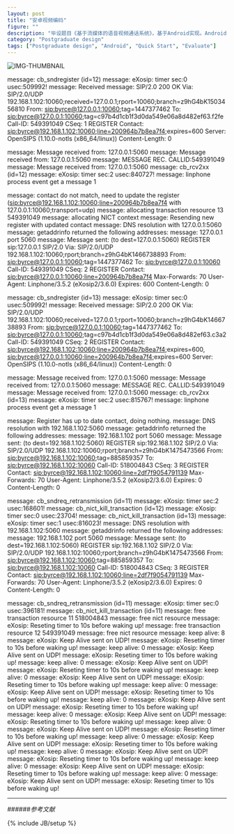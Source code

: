 ```yaml
---
layout: post
title: "安卓视频编码"
figure: ""
description: "毕设题目《基于流媒体的语音视频通话系统》，基于Android实现。Android基础。"
category: "Postgraduate design"
tags: ["Postgraduate design", "Android", "Quick Start", "Evaluate"]
---
```


![IMG-THUMBNAIL](http://cyeam.qiniudn.com/sip_protocol.png)

message: cb_sndregister (id=12)
message: eXosip: timer sec:0 usec:509992!
message: Received message: 
SIP/2.0 200 OK
Via: SIP/2.0/UDP 192.168.1.102:10060;received=127.0.0.1;rport=10060;branch=z9hG4bK1503456810
From: <sip:byrce@127.0.0.1:10060>;tag=1447377462
To: <sip:byrce@127.0.0.1:10060>;tag=c97b4d1cb1f3d0da549e06a8d482ef63.f2fe
Call-ID: 549391049
CSeq: 1 REGISTER
Contact: <sip:byrce@192.168.1.102:10060;line=200964b7b8ea7f4>;expires=600
Server: OpenSIPS (1.10.0-notls (x86_64/linux))
Content-Length: 0


message: Message received from: 127.0.0.1:5060
message: Message received from: 127.0.0.1:5060
message: MESSAGE REC. CALLID:549391049
message: Message received from: 127.0.0.1:5060
message: cb_rcv2xx (id=12)
message: eXosip: timer sec:2 usec:840727!
message: linphone process event get a message 1

message: contact do not match, need to update the register (<sip:byrce@192.168.1.102:10060;line=200964b7b8ea7f4> with 127.0.0.1:10060;transport=udp)
message: allocating transaction resource 13 549391049
message: allocating NICT context
message: Resending new register with updated contact
message: DNS resolution with 127.0.0.1:5060
message: getaddrinfo returned the following addresses:
message: 127.0.0.1 port 5060
message: Message sent: (to dest=127.0.0.1:5060)
REGISTER sip:127.0.0.1 SIP/2.0
Via: SIP/2.0/UDP 192.168.1.102:10060;rport;branch=z9hG4bK1466738893
From: <sip:byrce@127.0.0.1:10060>;tag=1447377462
To: <sip:byrce@127.0.0.1:10060>
Call-ID: 549391049
CSeq: 2 REGISTER
Contact: <sip:byrce@127.0.0.1:10060;line=200964b7b8ea7f4>
Max-Forwards: 70
User-Agent: Linphone/3.5.2 (eXosip2/3.6.0)
Expires: 600
Content-Length: 0


message: cb_sndregister (id=13)
message: eXosip: timer sec:0 usec:509992!
message: Received message: 
SIP/2.0 200 OK
Via: SIP/2.0/UDP 192.168.1.102:10060;received=127.0.0.1;rport=10060;branch=z9hG4bK1466738893
From: <sip:byrce@127.0.0.1:10060>;tag=1447377462
To: <sip:byrce@127.0.0.1:10060>;tag=c97b4d1cb1f3d0da549e06a8d482ef63.c3a2
Call-ID: 549391049
CSeq: 2 REGISTER
Contact: <sip:byrce@192.168.1.102:10060;line=200964b7b8ea7f4>;expires=600, <sip:byrce@127.0.0.1:10060;line=200964b7b8ea7f4>;expires=600
Server: OpenSIPS (1.10.0-notls (x86_64/linux))
Content-Length: 0


message: Message received from: 127.0.0.1:5060
message: Message received from: 127.0.0.1:5060
message: MESSAGE REC. CALLID:549391049
message: Message received from: 127.0.0.1:5060
message: cb_rcv2xx (id=13)
message: eXosip: timer sec:2 usec:815767!
message: linphone process event get a message 1

message: Register has up to date contact, doing nothing.
message: DNS resolution with 192.168.1.102:5060
message: getaddrinfo returned the following addresses:
message: 192.168.1.102 port 5060
message: Message sent: (to dest=192.168.1.102:5060)
REGISTER sip:192.168.1.102 SIP/2.0
Via: SIP/2.0/UDP 192.168.1.102:10060;rport;branch=z9hG4bK1475473566
From: <sip:byrce@192.168.1.102:10060>;tag=885859357
To: <sip:byrce@192.168.1.102:10060>
Call-ID: 518004843
CSeq: 3 REGISTER
Contact: <sip:byrce@192.168.1.102:10060;line=2df7f9054791139>
Max-Forwards: 70
User-Agent: Linphone/3.5.2 (eXosip2/3.6.0)
Expires: 0
Content-Length: 0


message: cb_sndreq_retransmission (id=11)
message: eXosip: timer sec:2 usec:168601!
message: cb_nict_kill_transaction (id=12)
message: eXosip: timer sec:0 usec:23704!
message: cb_nict_kill_transaction (id=13)
message: eXosip: timer sec:1 usec:816023!
message: DNS resolution with 192.168.1.102:5060
message: getaddrinfo returned the following addresses:
message: 192.168.1.102 port 5060
message: Message sent: (to dest=192.168.1.102:5060)
REGISTER sip:192.168.1.102 SIP/2.0
Via: SIP/2.0/UDP 192.168.1.102:10060;rport;branch=z9hG4bK1475473566
From: <sip:byrce@192.168.1.102:10060>;tag=885859357
To: <sip:byrce@192.168.1.102:10060>
Call-ID: 518004843
CSeq: 3 REGISTER
Contact: <sip:byrce@192.168.1.102:10060;line=2df7f9054791139>
Max-Forwards: 70
User-Agent: Linphone/3.5.2 (eXosip2/3.6.0)
Expires: 0
Content-Length: 0


message: cb_sndreq_retransmission (id=11)
message: eXosip: timer sec:0 usec:396181!
message: cb_nict_kill_transaction (id=11)
message: free transaction resource 11 518004843
message: free nict resource
message: eXosip: Reseting timer to 10s before waking up!
message: free transaction resource 12 549391049
message: free nict resource
message: keep alive: 8
message: eXosip: Keep Alive sent on UDP!
message: eXosip: Reseting timer to 10s before waking up!
message: keep alive: 0
message: eXosip: Keep Alive sent on UDP!
message: eXosip: Reseting timer to 10s before waking up!
message: keep alive: 0
message: eXosip: Keep Alive sent on UDP!
message: eXosip: Reseting timer to 10s before waking up!
message: keep alive: 0
message: eXosip: Keep Alive sent on UDP!
message: eXosip: Reseting timer to 10s before waking up!
message: keep alive: 0
message: eXosip: Keep Alive sent on UDP!
message: eXosip: Reseting timer to 10s before waking up!
message: keep alive: 0
message: eXosip: Keep Alive sent on UDP!
message: eXosip: Reseting timer to 10s before waking up!
message: keep alive: 0
message: eXosip: Keep Alive sent on UDP!
message: eXosip: Reseting timer to 10s before waking up!
message: keep alive: 0
message: eXosip: Keep Alive sent on UDP!
message: eXosip: Reseting timer to 10s before waking up!
message: keep alive: 0
message: eXosip: Keep Alive sent on UDP!
message: eXosip: Reseting timer to 10s before waking up!
message: keep alive: 0
message: eXosip: Keep Alive sent on UDP!
message: eXosip: Reseting timer to 10s before waking up!
message: keep alive: 0
message: eXosip: Keep Alive sent on UDP!
message: eXosip: Reseting timer to 10s before waking up!
message: keep alive: 0
message: eXosip: Keep Alive sent on UDP!
message: eXosip: Reseting timer to 10s before waking up!

---
######*参考文献*

{% include JB/setup %}